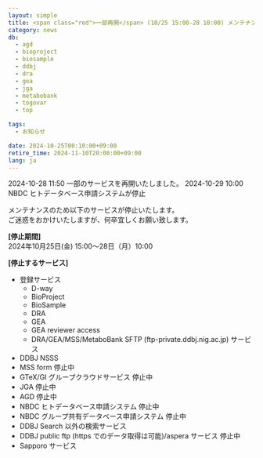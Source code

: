 ```yaml
---
layout: simple
title: <span class="red">一部再開</span> (10/25 15:00-28 10:00) メンテナンスのため登録・一部の検索・データ提供サービスが停止します
category: news
db:
  - agd
  - bioproject
  - biosample
  - ddbj
  - dra
  - gea
  - jga
  - metabobank
  - togovar
  - top

tags:
  - お知らせ

date: 2024-10-25T00:10:00+09:00
retire_time: 2024-11-10T20:00:00+09:00
lang: ja
---
```


<span class="red">2024-10-28 11:50 一部のサービスを再開いたしました。</span>
<span class="red">2024-10-29 10:00 NBDC ヒトデータベース申請システムが停止</span>

メンテナンスのため以下のサービスが停止いたします。    
ご迷惑をおかけいたしますが、何卒宜しくお願い致します。

**[停止期間]**    
2024年10月25日(金) 15:00～28日（月）10:00    

**[停止するサービス]**
- 登録サービス
	- D-way
	- BioProject  
	- BioSample  
	- DRA  
	- GEA  
	- GEA reviewer access  
	- DRA/GEA/MSS/MetaboBank SFTP (ftp-private.ddbj.nig.ac.jp) サービス
- DDBJ NSSS
- MSS form <span class="red">停止中</span>
- GTeX/GI グループクラウドサービス <span class="red">停止中</span>
- JGA <span class="red">停止中</span>
- AGD <span class="red">停止中</span>
- NBDC ヒトデータベース申請システム <span class="red">停止中</span>
- NBDC グループ共有データベース申請システム <span class="red">停止中</span>
- DDBJ Search 以外の検索サービス
- DDBJ public ftp (https でのデータ取得は可能)/aspera サービス <span class="red">停止中</span>
- Sapporo サービス
